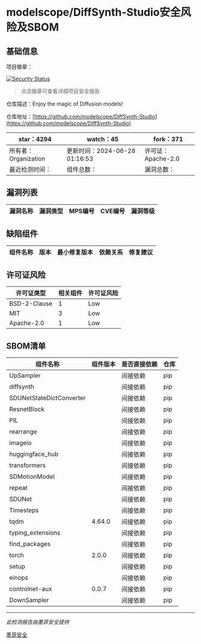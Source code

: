 # modelscope/DiffSynth-Studio安全风险及SBOM

## 基础信息

项目徽章：

[![Security Status](https://www.murphysec.com/platform3/v31/badge/1806397004872671232.svg)](https://www.murphysec.com/console/report/1805308466326777856/1806397004872671232)

> 点击徽章可查看详细项目安全报告

仓库描述：Enjoy the magic of Diffusion models!

仓库地址：[https://github.com/modelscope/DiffSynth-Studio](https://github.com/modelscope/DiffSynth-Studio)

| star：4294 | watch：45 | fork：371 |
| ----------- | -------------- | ------------ |
| 所有者：Organization | 更新时间：2024-06-28 01:16:53 | 许可证：Apache-2.0 |
| 最近检测时间： | 组件总数： | 漏洞总数： |




## 漏洞列表

| 漏洞名称 | 漏洞类型 | MPS编号 | CVE编号 | 漏洞等级 |
| ------- | ------ | ------- | ------ | ----- |





## 缺陷组件

| 组件名称 | 版本 | 最小修复版本 | 依赖关系 | 修复建议 |
| -------- | ---- | ------------ | -------- | -------- |





## 许可证风险

| 许可证类型 | 相关组件 | 许可证风险 |
| ---------- | -------- | ---------- |
|BSD-2-Clause|1|Low|
|MIT|3|Low|
|Apache-2.0|1|Low|




## SBOM清单

| 组件名称 | 组件版本 | 是否直接依赖 | 仓库 |
| -------- | -------- | ------------ | ---- |
|UpSampler||间接依赖|pip|
|diffsynth||间接依赖|pip|
|SDUNetStateDictConverter||间接依赖|pip|
|ResnetBlock||间接依赖|pip|
|PIL||间接依赖|pip|
|rearrange||间接依赖|pip|
|imageio||间接依赖|pip|
|huggingface_hub||间接依赖|pip|
|transformers||间接依赖|pip|
|SDMotionModel||间接依赖|pip|
|repeat||间接依赖|pip|
|SDUNet||间接依赖|pip|
|Timesteps||间接依赖|pip|
|tqdm|4.64.0|间接依赖|pip|
|typing_extensions||间接依赖|pip|
|find_packages||间接依赖|pip|
|torch|2.0.0|间接依赖|pip|
|setup||间接依赖|pip|
|einops||间接依赖|pip|
|controlnet-aux|0.0.7|间接依赖|pip|
|DownSampler||间接依赖|pip|


------

*此检测报告由墨菲安全提供*

[墨菲安全](www.murphysec.com)